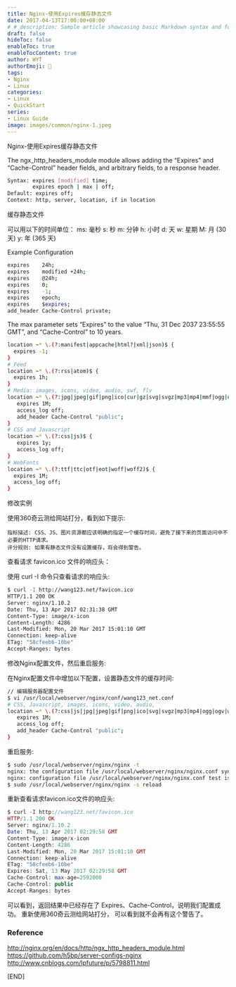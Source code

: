```yaml
---
title: Nginx-使用Expires缓存静态文件
date: 2017-04-13T17:00:00+08:00
# # description: Sample article showcasing basic Markdown syntax and formatting for HTML elements.
draft: false
hideToc: false
enableToc: true
enableTocContent: true
author: WYT
authorEmoji: 🧑
tags:
- Nginx
- Linux
categories:
- Linux
- QuickStart
series:
- Linux Guide
image: images/common/nginx-1.jpeg
---
```


Nginx-使用Expires缓存静态文件

The ngx_http_headers_module module allows adding the “Expires” and “Cache-Control” header fields, and arbitrary fields, to a response header.

```sh
Syntax: expires [modified] time;
        expires epoch | max | off;
Default: expires off;
Context: http, server, location, if in location
```

缓存静态文件

可以用以下的时间单位：
ms: 毫秒
s: 秒
m: 分钟
h: 小时
d: 天
w: 星期
M: 月 (30 天)
y: 年 (365 天)

Example Configuration
 
```sh
expires    24h;
expires    modified +24h;
expires    @24h;
expires    0;
expires    -1;
expires    epoch;
expires    $expires;
add_header Cache-Control private;
```

The max parameter sets “Expires” to the value “Thu, 31 Dec 2037 23:55:55 GMT”, and “Cache-Control” to 10 years.

 
```sh
location ~* \.(?:manifest|appcache|html?|xml|json)$ {
  expires -1;
}
# Feed
location ~* \.(?:rss|atom)$ {
  expires 1h;
}
# Media: images, icons, video, audio, swf, flv
location ~* \.(?:jpg|jpeg|gif|png|ico|cur|gz|svg|svgz|mp3|mp4|mmf|ogg|ogv|webm|wma|wmv|asf|swf|flv)$ {
   expires 1M;
   access_log off;
   add_header Cache-Control "public";
}
# CSS and Javascript
location ~* \.(?:css|js)$ {
   expires 1y;
   access_log off;
}
# WebFonts
location ~* \.(?:ttf|ttc|otf|eot|woff|woff2)$ {
  expires 1M;
  access_log off;
}
```

修改实例

使用360奇云测给网站打分，看到如下提示:

```
指标描述: CSS、JS、图片资源都应该明确的指定一个缓存时间，避免了接下来的页面访问中不必要的HTTP请求。
评分规则: 如果有静态文件没有设置缓存，将会得到警告。
``` 

查看请求 favicon.ico 文件的响应头：

使用 curl -I 命令只查看请求的响应头:
 
```sh
$ curl -I http://wang123.net/favicon.ico
HTTP/1.1 200 OK
Server: nginx/1.10.2
Date: Thu, 13 Apr 2017 02:31:38 GMT
Content-Type: image/x-icon
Content-Length: 4286
Last-Modified: Mon, 20 Mar 2017 15:01:10 GMT
Connection: keep-alive
ETag: "58cfeeb6-10be"
Accept-Ranges: bytes
```

修改Nginx配置文件，然后重启服务:

在Nginx配置文件中增加以下配置，设置静态文件的缓存时间:

```sh
// 编辑服务器配置文件
$ vi /usr/local/webserver/nginx/conf/wang123_net.conf
# CSS, Javascript, images, icons, video, audio, 
location ~* \.(?:css|js|jpg|jpeg|gif|png|ico|svg|svgz|mp3|mp4|ogg|ogv|webm|wma|wmv|swf|flv)$ {
   expires 1M;
   access_log off;
   add_header Cache-Control "public";
}
```

重启服务: 

```sh
$ sudo /usr/local/webserver/nginx/nginx -t
nginx: the configuration file /usr/local/webserver/nginx/nginx.conf syntax is ok
nginx: configuration file /usr/local/webserver/nginx/nginx.conf test is successful
$ sudo /usr/local/webserver/nginx/nginx -s reload
```

重新查看请求favicon.ico文件的响应头:

```php
$ curl -I http://wang123.net/favicon.ico
HTTP/1.1 200 OK
Server: nginx/1.10.2
Date: Thu, 13 Apr 2017 02:29:58 GMT
Content-Type: image/x-icon
Content-Length: 4286
Last-Modified: Mon, 20 Mar 2017 15:01:10 GMT
Connection: keep-alive
ETag: "58cfeeb6-10be"
Expires: Sat, 13 May 2017 02:29:58 GMT
Cache-Control: max-age=2592000
Cache-Control: public
Accept-Ranges: bytes
```

可以看到，返回结果中已经存在了 Expires、Cache-Control，说明我们配置成功。
重新使用360奇云测给网站打分， 可以看到就不会再有这个警告了。

### Reference

http://nginx.org/en/docs/http/ngx_http_headers_module.html  
https://github.com/h5bp/server-configs-nginx  
http://www.cnblogs.com/lpfuture/p/5798811.html  

[END]

